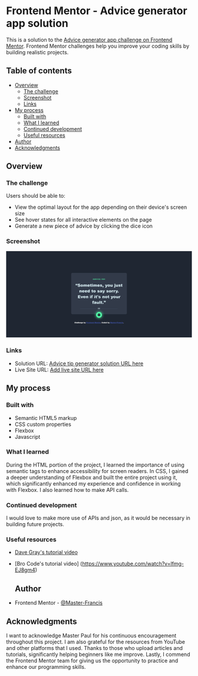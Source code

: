 # Frontend Mentor - Advice generator app solution

This is a solution to the [Advice generator app challenge on Frontend Mentor](https://www.frontendmentor.io/challenges/advice-generator-app-QdUG-13db). Frontend Mentor challenges help you improve your coding skills by building realistic projects.

## Table of contents

- [Overview](#overview)
  - [The challenge](#the-challenge)
  - [Screenshot](#screenshot)
  - [Links](#links)
- [My process](#my-process)
  - [Built with](#built-with)
  - [What I learned](#what-i-learned)
  - [Continued development](#continued-development)
  - [Useful resources](#useful-resources)
- [Author](#author)
- [Acknowledgments](#acknowledgments)

## Overview

### The challenge

Users should be able to:

- View the optimal layout for the app depending on their device's screen size
- See hover states for all interactive elements on the page
- Generate a new piece of advice by clicking the dice icon

### Screenshot

![advice-tip generator](image.png)

### Links

- Solution URL: [Advice tip generator solution URL here](https://github.com/freshframcis/Advice-tip-generator)
- Live Site URL: [Add live site URL here](https://your-live-site-url.com)

## My process

### Built with

- Semantic HTML5 markup
- CSS custom properties
- Flexbox
- Javascript

### What I learned

During the HTML portion of the project, I learned the importance of using semantic tags to enhance accessibility for screen readers. In CSS, I gained a deeper understanding of Flexbox and built the entire project using it, which significantly enhanced my experience and confidence in working with Flexbox. I also learned how to make API calls.

### Continued development

I would love to make more use of APIs and json, as it would be necessary in building future projects.

### Useful resources

- [Dave Gray's tutorial video](https://www.hostitsmart.com/blog/best-youtube-channels-to-learn-web-development/)

- [Bro Code's tutorial video]
  (https://www.youtube.com/watch?v=lfmg-EJ8gm4)

  ## Author

- Frontend Mentor - [@Master-Francis](https://www.frontendmentor.io/profile/freshframcis)

## Acknowledgments

I want to acknowledge Master Paul for his continuous encouragement throughout this project. I am also grateful for the resources from YouTube and other platforms that I used. Thanks to those who upload articles and tutorials, significantly helping beginners like me improve. Lastly, I commend the Frontend Mentor team for giving us the opportunity to practice and enhance our programming skills.
